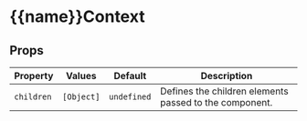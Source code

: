 # {{name}}Context

## Props

Property | Values | Default | Description
--- | --- | --- | ---
`children` | `[Object]` | `undefined` | Defines the children elements passed to the component.
